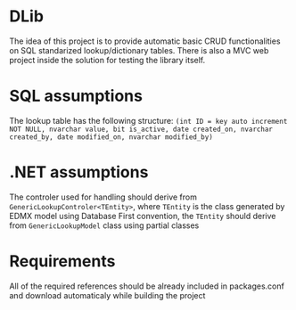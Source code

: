 # DLib

The idea of this project is to provide automatic basic CRUD functionalities on SQL standarized lookup/dictionary tables.
There is also a MVC web project inside the solution for testing the library itself.

# SQL assumptions

The lookup table has the following structure: `(int ID = key auto increment NOT NULL, nvarchar value, bit is_active, date created_on, nvarchar created_by, date modified_on, nvarchar modified_by)`

# .NET assumptions

The controler used for handling should derive from `GenericLookupControler<TEntity>`, where `TEntity` is the class generated by EDMX model using Database First convention, the `TEntity` should derive from `GenericLookupModel` class using partial classes

# Requirements

All of the required references should be already included in packages.conf and download automaticaly while building the project
